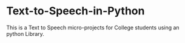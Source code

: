 # Text-to-Speech-in-Python
This is a Text to Speech micro-projects for College students using an python Library. 
